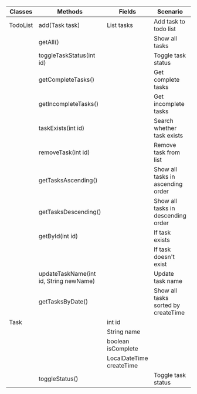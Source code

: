 

| Classes  | Methods                                | Fields                   | Scenario                            | Outcome                                    |
|----------|----------------------------------------|--------------------------|-------------------------------------|--------------------------------------------|
| TodoList | add(Task task)                         | List<Task> tasks         | Add task to todo list               | int id of new task                         |
|          | getAll()                               |                          | Show all tasks                      | String with all tasks                      |
|          | toggleTaskStatus(int id)               |                          | Toggle task status                  | boolean status                             |
|          | getCompleteTasks()                     |                          | Get complete tasks                  | List<Task> with complete tasks             |
|          | getIncompleteTasks()                   |                          | Get incomplete tasks                | List<Task> with incomplete tasks           |
|          | taskExists(int id)                     |                          | Search whether task exists          | String message with search result          |
|          | removeTask(int id)                     |                          | Remove task from list               | boolean whether succeeded                  |
|          | getTasksAscending()                    |                          | Show all tasks in ascending order   | List<Task> with tasks in ascending order   |
|          | getTasksDescending()                   |                          | Show all tasks in descending order  | List<Task> with tasks in descending order  |
|          | getById(int id)                        |                          | If task exists                      | Task with given id                         |
|          |                                        |                          | If task doesn't exist               | NotFoundException                          |
|          | updateTaskName(int id, String newName) |                          | Update task name                    | boolean whether succeeded                  |
|          | getTasksByDate()                       |                          | Show all tasks sorted by createTime | List<Task> with tasks sorted by createTime |
| Task     |                                        | int id                   |                                     |                                            |
|          |                                        | String name              |                                     |                                            |
|          |                                        | boolean isComplete       |                                     |                                            |
|          |                                        | LocalDateTime createTime |                                     |                                            |
|          | toggleStatus()                         |                          | Toggle task status                  | boolean whether succeeded                  |